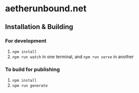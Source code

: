 # aetherunbound.net

## Installation & Building

### For development

1. `npm install`
2. `npm run watch` in one terminal, and `npm run serve` in another

### To build for publishing

1. `npm install`
2. `npm run generate`
